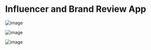 # Influencer and Brand Review App

![image](https://github.com/user-attachments/assets/732ed7fb-4a8b-42ac-9c63-158538411459)


![image](https://github.com/user-attachments/assets/78e1ba4a-1b1f-4975-b301-656a32598be9)


![image](https://github.com/user-attachments/assets/69465e49-9029-44cd-ac59-e69db27cd9d3)




